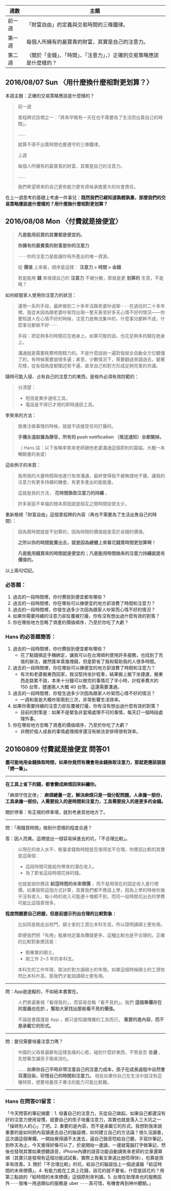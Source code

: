 週數 | 主題
---- | ----
前一週 | 「財富自由」的定義與交易時間的三條鐵律。
第一週 | 每個人所擁有的最寶貴的財富，其實是自己的注意力。
第二週 | （關於「金錢」、「時間」、「注意力」，）正確的交易策略應該是什麼樣的？


## 2016/08/07 Sun 〈用什麼換什麼相對更划算？〉

本週主題：正確的交易策略應該是什麼樣的？

> 前一週
>
> 里程碑式目標之一：「將來早晚有一天在也不需要為了生活而出賣自己的時間」。
>
> ……
>
> 就算不得不出賣時間也要遵守的三條鐵律。
>
> 上週
>
> 每個人所擁有的最寶貴的財富，其實是自己的注意力。
>
> ……
>
> 我們希望將來的自己更有能力更有資格承擔更大的社會責任。
>

在上一週思考的基礎上考慮一件事兒：**既然我們已經知道孰輕孰重，那麼我們的交易策略應該是什麼樣的？用什麼換什麼相對更划算？**


## 2016/08/08 Mon 〈付費就是撿便宜〉

> **凡是能用前買的其實都是便宜的。**
>
> **你擁有的最寶貴的財富是你的注意力**
>
> ⋯⋯你的注意力是能讓你有所產出的唯一資源。
>
> 從 **價值** 上來看，順序是這樣： **注意力 > 時間 > 金錢**
>
> 若是能用 **錢** 來保證自己的 **注意力** 不被分散，那就是更 **划算的** 生意，不是嗎？


如何經營家人使用你注意力的狀況：

> 運用一系列手段，最終做到二十多年沒跟老婆吵過架⋯⋯在過往的二十多年裡，我從未因為跟老婆吵架而出現一整天甚至好多天心情不好的情況——你要知道人在心情不好的時候，注意力是無法集中的，什麼事兒都幹不成，什麼事兒都做不好⋯⋯
>
> 手段：把足夠多的時間花在她身上。如果可能的話，也花足夠多的錢在她身上。
>
> 溝通就是需要耗費時間精力的。不是什麼話說一遍對發就全自動全方位聽懂了的，有時候需要說很多遍；甚至，少數情況下，需要翻過來調過去，變著花樣，從各個角度都闡述若干遍，直至自己和對方形成足夠完善的共識。


隨時可能入侵、占有自己的注意力的東西，是格外必須有效防範的：

> 分清楚：
> - 短信是異步通信工具。
> - 電話是不得已才用的即時通訊工具。


李笑來的方法：
> 我專注做事情的時候，就是不該接受任何打擾的。
>
> **手機永遠設置為靜音，所有的 push notification （推送通知）全都關掉。**
>
> （ Hans 註：以下省略李笑來老師跟他老婆溝通這個原則的篇幅，大概一本暢銷書的長度）


這些例子的本質：

> 我用我的大量時間與他進行有效溝通，最終使得我不被無謂地干擾，讓我的注意力有更多持續的機會，有更多產出的能能量。
>
> 這就是我的方法， **花時間換取注意力的持續** 。
>
> 許多家庭不幸福的根本原因就是相互之間時間投資太少。


重新檢視「財富自由」這個里程碑的內容（再也不需要為了生活出售自己的時間）：

> 因為賣時間就是不划算的，因為時間的價值就是高於金錢的價值。
>
> **之所以你的時間能賣出去，就是因為總體上來看花錢買時間更划算啊！**
>
> **凡是能用錢買來的時間就是便宜的；凡是能用時間換來的注意力持續就是有價值的。**
>

以上兩句切記。


### 必答題：

1. 過去的一段時間裡，你付費撿到便宜都有哪些？
2. 過去的一段時間裡，你在哪些可以揀便宜的地方卻浪費了時間和注意力？
3. 過去的一段時間裡，你發生過多少次因為跟家人吵架而心情不好的情況？
4. 如果你需要持續的注意力卻反覆被打擾，你有沒有想出過什麼有效的對策？
5. 你在哪些地方忽略了資產的價值順序，乃至於你吃了大虧？


### Hans 的必答題簡答：

1. 過去的一段時間裡，你付費撿到便宜都有哪些？
    - 花了點錢搞定手機綁定，讓我可以在台灣順利使用許多服務，也找到了充值的辦法，雖然匯率貴幾塊錢，但是節省了我和幫助我的人很多時間。
2. 過去的一段時間裡，你在哪些可以揀便宜的地方卻浪費了時間和注意力？
    - 有次和老婆搬東西回家，我沒堅持坐計程車，結果搬上搬下坐捷運，搬東西走路累不說，本來十分鐘可以做完的事情花了半小時，計程車費大約 150 台幣，捷運兩人大概 40 台幣。這還需要溝通。
3. 過去的一段時間裡，你發生過多少次因為跟家人吵架而心情不好的情況？
    - 一週和我爸大概吵架兩到三次，非常影響生活效率。
4. 如果你需要持續的注意力卻反覆被打擾，你有沒有想出過什麼有效的對策？
    - 目前的對策是：如果不是緊急非當場處理不可的事情，每天訂一個時段處理外事。
5. 你在哪些地方忽略了資產的價值順序，乃至於你吃了大虧？
    - 非關於個人成長的事情處理順序還沒有辦法安排得很有效率。


## 20160809 付費就是撿便宜 問答01

**盡可能地用金錢換取時間，如果你竟然有機會用金錢換取注意力，那就更應該狠狠「撈一筆」。**

---

**在工具上省下的錢，都會變成麻煩回來糾纏你。**

「麻煩守恆定律」： **麻煩總量一定，解決麻煩只是一個分配問題，人承擔一部份，工具承擔一部份。人需要投入的是時間和注意力，工具需要投入的是更多的金錢。**

關於停車：有正規的停車場，就別考慮其他地方了。

---

問：「用錢買時間」做到什麼樣的程度合適？

答：因人而異。這裡提出一個容易掉進去的坑，「不合理比較」。

> 以現在的收入水平，衡量拿錢換時間是否值得並不合理。你應該比較的其實是這兩個：
> - 這段時間可能給你帶來的潛在收入。
> - 為了節省這段時間花掉的錢。
>
> 也就是說你應該 **給這時間的未來標價** ，而不是用現在的固定收入進行標價。如果按照這個方式計算，其實我們都不應該上學，因為上學的時候你幾乎沒有收入，每小時的收入可能連十塊都不到，而同一段時間花出去的學費可能比這個貴很多。

**程度問題要自己把握，但是前提示列出合理的比較對象：**

> 比如同是剛走出校門，碩士拿的工資比本科生高，所以證明讀碩士更有用。
>
> 即便我們把「有用」粗暴地定義為賺錢更多，這種比較也是不合理的。正確的比較對象應該是：
> - 剛畢業的碩士。
> - 剛工作 2~3 年的本科生。
>
> 本科生的工作年限，取決於對方讀碩士的年限。如果這個時候碩士的工資依然比本科升高，那我們才能說讀碩士更有用。

---

問：App是虛擬的，不如紙本書實在。

> 人們普遍重視「看得見的」，而容易忽略「看不見的」。我們 **這個專欄存在的意義也在於.，幫助大家找出那些看不見的價值。**
>
> 不論是書籍還是 App ，都只是知識傳播的工具而已。 **重要的是內容，而不是承載它的形式。**

---

問：嬰兒需要培養注意力嗎？

> 中國的父母普遍都有這樣急躁的心態，碰到什麼好東西，不管是否 **合適** ，先想著怎讓孩子吸收消化。
>
> ……
> **如果你自己平時非常注意自己的注意力成本，孩子在成長過程中自然會耳濡目染，珍惜自己的時間和注意力。** 相反如果你自己在生活中就沒有這種特質，想要培養孩子專注的能力可能比較難。

---

### Hans 在問答01留言：

「今天問答的筆記摘要：1. 培養自己的注意力，先從自己做起。如果自己都還沒有好的注意力使用習慣，就要自己的孩子培養注意力，其實也就是落入三大坑之一「操碎別人的心」了吧。2. 重要的是內容，而不是承載它的形式。我想對我來說重要的是如何把內容讀進去自己的腦袋裡，如何建立自己的方法論？很久沒讀書，這次讀這個專欄，一開始覺得讀不太進去，逼自己錄音唸給自己聽，手寫抄筆記，到昨天為止，今天覺得好像可以了，於是開始一邊讀，一邊就電腦打字做筆記，然後也發現其實如果想聽語音，iPhone內建的語音功能自動讀笑來老師的文章還算順（其實只是發現有這個功能試試看，實際上我看文章遠比她唸得快），也算是效率有改善。3. 關於「不合理比較」的坑，給自己的腦袋加上一個過濾器「給這時間的未來標價」。4. 有能力能在工具上花錢，該花的就不要省。什麼是該花的？用第三點說的「給時間的未來標價」這個原則來判讀。5. 台灣在助理來也的服務區外⋯⋯我唯一用過類似的服務是 uber ⋯⋯真可惜，有機會再到神州體驗。」
